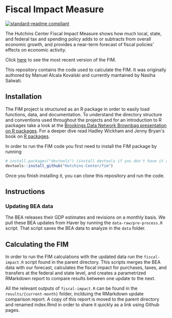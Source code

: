 
# Fiscal Impact Measure

[![standard-readme
compliant](https://img.shields.io/badge/readme%20style-standard-brightgreen.svg?style=flat-square)](https://github.com/RichardLitt/standard-readme)

<!-- badges: end -->

The Hutchins Center Fiscal Impact Measure shows how much local, state,
and federal tax and spending policy adds to or subtracts from overall
economic growth, and provides a near-term forecast of fiscal policies’
effects on economic activity.

Click
[here](https://www.brookings.edu/interactives/hutchins-center-fiscal-impact-measure/)
to see the most recent version of the FIM.

This repository contains the code used to calculate the FIM. It was originally authored by Manuel Alcala Kovalski and currently mantained by Nasiha Salwati. 


## Installation

The FIM project is structured as an R package in order to easily load functions, data, and documentation. To understand the directory structure and conventions used throughout the projects and for an introduction to R packages take a look at the [Brookings Data Network Brownbag presentation on R packages](https://malcalakovalski.github.io/rpkgs/#1). For a deeper dive read Hadley Wickham and Jenny Bryan's book on [R packages](https://r-pkgs.org). 

In order to run the FIM code you first need to install the FIM package by running 

``` r
# install.packages("devtools") (install devtools if you don't have it already)
devtools::install_github("Hutchins-Center/fim")
```

Once you finish installing it, you can clone this repository and run the code. 

## Instructions

### Updating BEA data

The BEA releases their GDP estimates and revisions on a monthly basis. We pull these BEA updates from Haver by running the `data-raw/pre-process.R` script. That script saves the BEA data to analyze in the `data` folder. 

## Calculating the FIM

In order to run the FIM calculations with the updated data run the `fiscal-impact.R` script found in the parent directory. This scripts merges the BEA data with our forecast, calculates the fiscal impact for purchases, taxes, and transfers at the federal and state level, and creates a parametrized RMarkdown report to compare results between one update to the next. 

All the relevant outputs of `fiscal-impact.R` can be found in the `results/{current-month}` folder, inclduing the RMarkdown update comparison report. A copy of this report is moved to the parent directory and renamed index.Rmd in order to share it quickly as a link using Github pages. 
